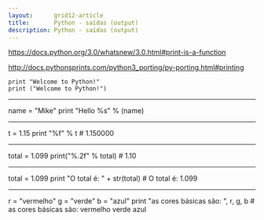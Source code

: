 ```yaml
---
layout:      grid12-article
title:       Python - saídas (output)
description: Python - saídas (output)
---
```



https://docs.python.org/3.0/whatsnew/3.0.html#print-is-a-function

http://docs.pythonsprints.com/python3_porting/py-porting.html#printing

    print "Welcome to Python!"
    print ("Welcome to Python!")

<hr>
    name = "Mike"
    print "Hello %s" % (name)


<hr>
    t = 1.15
    print "%f" % t
    # 1.150000

<hr>
    total = 1.099
    print("%.2f" % total)
    # 1.10

<hr>
    total = 1.099
    print "O total é: " + str(total)
    # O total é: 1.099

<hr>
    r = "vermelho"
    g = "verde"
    b = "azul"
    print "as cores básicas são: ", r, g, b
    # as cores básicas são:  vermelho verde azul